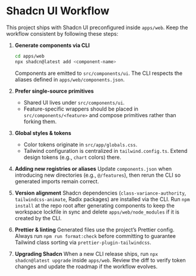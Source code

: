 # Shadcn UI Workflow

This project ships with Shadcn UI preconfigured inside `apps/web`. Keep the workflow consistent by following these steps:

1. **Generate components via CLI**

   ```bash
   cd apps/web
   npx shadcn@latest add <component-name>
   ```

   Components are emitted to `src/components/ui`. The CLI respects the aliases defined in `apps/web/components.json`.

2. **Prefer single-source primitives**
   - Shared UI lives under `src/components/ui`.
   - Feature-specific wrappers should be placed in `src/components/<feature>` and compose primitives rather than forking them.

3. **Global styles & tokens**
   - Color tokens originate in `src/app/globals.css`.
   - Tailwind configuration is centralized in `tailwind.config.ts`. Extend design tokens (e.g., `chart` colors) there.

4. **Adding new registries or aliases**
   Update `components.json` when introducing new directories (e.g., `@/features`), then rerun the CLI so generated imports remain correct.

5. **Version alignment**
   Shadcn dependencies (`class-variance-authority`, `tailwindcss-animate`, Radix packages) are installed via the CLI. Run `npm install` at the repo root after generating components to keep the workspace lockfile in sync and delete `apps/web/node_modules` if it is created by the CLI.

6. **Prettier & linting**
   Generated files use the project’s Prettier config. Always run `npm run format:check` before committing to guarantee Tailwind class sorting via `prettier-plugin-tailwindcss`.

7. **Upgrading Shadcn**
   When a new CLI release ships, run `npx shadcn@latest upgrade` inside `apps/web`. Review the diff to verify token changes and update the roadmap if the workflow evolves.
